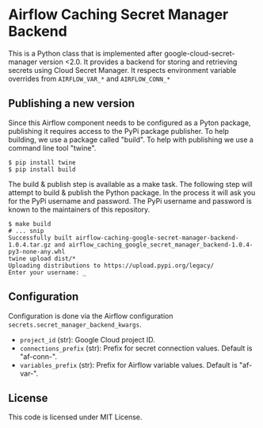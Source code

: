 # Airflow Caching Secret Manager Backend

This is a Python class that is implemented after google-cloud-secret-manager version <2.0.
It provides a backend for storing and retrieving secrets using Cloud Secret Manager.
It respects environment variable overrides from `AIRFLOW_VAR_*` and `AIRFLOW_CONN_*`

## Publishing a new version

Since this Airflow component needs to be configured as a Pyton package, publishing it requires
access to the PyPi package publisher.
To help building, we use a package called "build".
To help with publishing we use a command line tool "twine".

```console
$ pip install twine
$ pip install build
```

The build & publish step is available as a make task.
The following step will attempt to build & publish the Python package.
In the process it will ask you for the PyPi username and password.
The PyPi username and password is known to the maintainers of this repository.

```console
$ make build
# ... snip
Successfully built airflow-caching-google-secret-manager-backend-1.0.4.tar.gz and airflow_caching_google_secret_manager_backend-1.0.4-py3-none-any.whl
twine upload dist/*
Uploading distributions to https://upload.pypi.org/legacy/
Enter your username: _
```

## Configuration

Configuration is done via the Airflow configuration `secrets.secret_manager_backend_kwargs`.

- `project_id` (str): Google Cloud project ID.
- `connections_prefix` (str): Prefix for secret connection values. Default is "af-conn-".
- `variables_prefix` (str): Prefix for Airflow variable values. Default is "af-var-".

## License

This code is licensed under MIT License.

